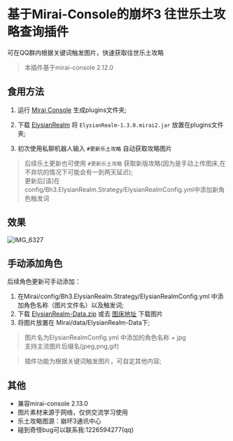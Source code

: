 # 基于Mirai-Console的崩坏3 往世乐土攻略查询插件

可在QQ群内根据关键词触发图片，快速获取往世乐土攻略

> 本插件基于mirai-console 2.12.0

## 食用方法

1. 运行 [Mirai Console](https://github.com/mamoe/mirai) 生成plugins文件夹;

2. 下载 [ElysianRealm](https://github.com/MskTim/Bh3-ElysianRealm-Strategy/releases) 将 `ElysianRealm-1.3.0.mirai2.jar` 放置在plugins文件夹;

3. 初次使用私聊机器人输入 `#更新乐土攻略` 自动获取攻略图片

> 后续乐土更新也可使用 `#更新乐土攻略` 获取新版攻略(因为是手动上传图床,在不弃坑的情况下可能会有一到两天延迟);  
> 更新后[请]在config/Bh3.ElysianRealm.Strategy/ElysianRealmConfig.yml中添加新角色触发词

## 效果

![IMG_6327](https://user-images.githubusercontent.com/87525977/187026836-b4310fe8-b213-4249-91f3-e0864f8c4d84.PNG)


## 手动添加角色

后续角色更新可手动添加：
1. 在Mirai/config/Bh3.ElysianRealm.Strategy/ElysianRealmConfig.yml 中添加角色名称（图片文件名）以及触发词;
2. 下载 [ElysianRealm-Data.zip](https://github.com/MskTim/ElysianRealm-Data/releases) 或去 [图床地址](https://github.com/MskTim/ElysianRealm-Data) 下载图片
3. 将图片放置在 Mirai/data/ElysianRealm-Data下;

> 图片名为ElysianRealmConfig.yml 中添加的角色名称 + jpg  
  支持主流图片后缀名(jpeg,png,gif)

> 插件功能为根据关键词触发图片，可自定其他内容;
## 其他
- 兼容mirai-console 2.13.0
- 图片素材来源于网络，仅供交流学习使用
- 乐土攻略图源：崩坏3通讯中心
- 碰到奇怪bug可以联系我:1226594277(qq)

